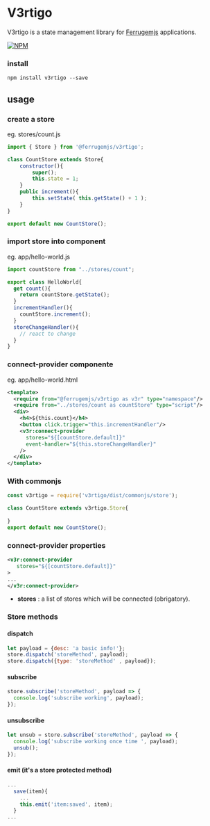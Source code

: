 # V3rtigo

V3rtigo is a state management library for [Ferrugemjs](https://ferrugemjs.github.io/home-page/) applications.

[![NPM](https://nodei.co/npm/@ferrugemjs/v3rtigo.png?downloads=true&downloadRank=true&stars=true)](https://nodei.co/npm/@ferrugemjs/v3rtigo/)

### install

```
npm install v3rtigo --save
```

## usage

### create a store

eg. stores/count.js
``` javascript
import { Store } from '@ferrugemjs/v3rtigo';

class CountStore extends Store{
    constructor(){
        super();
        this.state = 1;
    }
    public increment(){
        this.setState( this.getState() + 1 );
    }
}

export default new CountStore();

```

### import store into component

eg. app/hello-world.js
``` javascript
import countStore from "../stores/count";

export class HelloWorld{
  get count(){
    return countStore.getState();
  }
  incrementHandler(){
    countStore.increment();
  }
  storeChangeHandler(){
    // react to change
  }
}

```

### connect-provider componente

eg. app/hello-world.html

``` xml
<template>
  <require from="@ferrugemjs/v3rtigo as v3r" type="namespace"/>
  <require from="../stores/count as countStore" type="script"/>
  <div>
    <h4>${this.count}</h4>
    <button click.trigger="this.incrementHandler"/>
    <v3r:connect-provider
      stores="${[countStore.default]}"
      event-handler="${this.storeChangeHandler}"
    />
  </div>
</template>
```

### With commonjs
``` js
const v3rtigo = require('v3rtigo/dist/commonjs/store');

class CountStore extends v3rtigo.Store{
  
}
export default new CountStore();
```
### connect-provider properties

``` xml
<v3r:connect-provider 
   stores="${[countStore.default]}"
>
...
</v3r:connect-provider>
```

- **stores** : a list of stores which will be connected (obrigatory).

### Store methods

#### dispatch
``` javascript
let payload = {desc: 'a basic info!'};
store.dispatch('storeMethod', payload);
store.dispatch({type: 'storeMethod' , payload});
```

#### subscribe
``` javascript
store.subscribe('storeMethod', payload => {
  console.log('subscribe working', payload);
});
```

#### unsubscribe
``` javascript
let unsub = store.subscribe('storeMethod', payload => {
  console.log('subscribe working once time ', payload);
  unsub();
});
```

#### emit (it's a store protected method)
``` javascript
...
  save(item){
    ...
    this.emit('item:saved', item);
  }
...
```